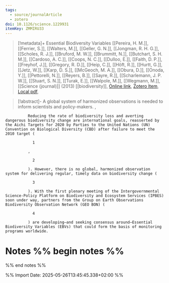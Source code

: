 ```yaml
---
tags:
  - source/journalArticle
  - zotero
doi: 10.1126/science.1229931
itemKey: ZMMIRU33
---
```

>[!metadata]+
> Essential Biodiversity Variables
> [[Pereira, H. M.]], [[Ferrier, S.]], [[Walters, M.]], [[Geller, G. N.]], [[Jongman, R. H. G.]], [[Scholes, R. J.]], [[Bruford, M. W.]], [[Brummitt, N.]], [[Butchart, S. H. M.]], [[Cardoso, A. C.]], [[Coops, N. C.]], [[Dulloo, E.]], [[Faith, D. P.]], [[Freyhof, J.]], [[Gregory, R. D.]], [[Heip, C.]], [[Höft, R.]], [[Hurtt, G.]], [[Jetz, W.]], [[Karp, D. S.]], [[McGeoch, M. A.]], [[Obura, D.]], [[Onoda, Y.]], [[Pettorelli, N.]], [[Reyers, B.]], [[Sayre, R.]], [[Scharlemann, J. P. W.]], [[Stuart, S. N.]], [[Turak, E.]], [[Walpole, M.]], [[Wegmann, M.]], 
> [[Science (journal)]] (2013)
> [[biodiversity]], 
> [Online link](https://www.science.org/doi/10.1126/science.1229931), [Zotero Item](zotero://select/library/items/ZMMIRU33), [Local pdf](file://C:/Users/aburg/Documents/references/zotero/storage/JZLYE749/science.1229931.pdf), 

>[!abstract]-
>A global system of harmonized observations is needed to inform scientists and policy-makers.
          , 
            
              Reducing the rate of biodiversity loss and averting dangerous biodiversity change are international goals, reasserted by the Aichi Targets for 2020 by Parties to the United Nations (UN) Convention on Biological Diversity (CBD) after failure to meet the 2010 target (
              
                1
              
              ,
              
                2
              
              ). However, there is no global, harmonized observation system for delivering regular, timely data on biodiversity change (
              
                3
              
              ). With the first plenary meeting of the Intergovernmental Science-Policy Platform on Biodiversity and Ecosystem Services (IPBES) soon under way, partners from the Group on Earth Observations Biodiversity Observation Network (GEO BON) (
              
                4
              
              ) are developing—and seeking consensus around—Essential Biodiversity Variables (EBVs) that could form the basis of monitoring programs worldwide.

# Notes %% begin notes %%

%% end notes %%




%% Import Date: 2025-05-26T13:45:45.338+02:00 %%
